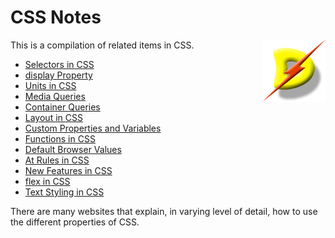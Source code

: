 # CSS Notes

<img src='./dslogo.png' align='right' width='100' alt='logo'/>

This is a compilation of related items in CSS. 

* [Selectors in CSS](./cssslctr.md)
* [display Property](./cssdisplay.md)
* [Units in CSS](./cssunits.md)
* [Media Queries](./cssmdaqr.md)
* [Container Queries](./csscntqr.md)
* [Layout in CSS](./csslayout.md)
* [Custom Properties and Variables](./cssvars.md)
* [Functions in CSS](./cssfuncs.md)
* [Default Browser Values](./cssprpty.md)
* [At Rules in CSS](./cssatrule.md)
* [New Features in CSS](./cssnewft.md)
* [flex in CSS](./cssflex.md)
* [Text Styling in CSS](./csstext.md)

There are many websites that explain, in varying level of detail, how to use the different properties of CSS.

